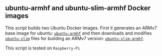## ubuntu-armhf and ubuntu-slim-armhf Docker images

This script builds two Ubuntu Docker images. First it generates an ARMv7 base
image for ubuntu: [`ubuntu-armhf`](https://hub.docker.com/r/kodbasen/ubuntu-armhf/)
and then downloads and modifies [`ubuntu-slim`](https://github.com/kubernetes/contrib/tree/master/images/ubuntu-slim)
files for building an ARMv7 version: [`ubuntu-slim-armhf`](https://hub.docker.com/r/kodbasen/ubuntu-slim-armhf/).

This script is tested on `Raspberry-Pi`

